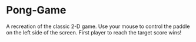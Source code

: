 # Pong-Game
A recreation of the classic 2-D game.
Use your mouse to control the paddle on the left side of the screen. 
First player to reach the target score wins!
